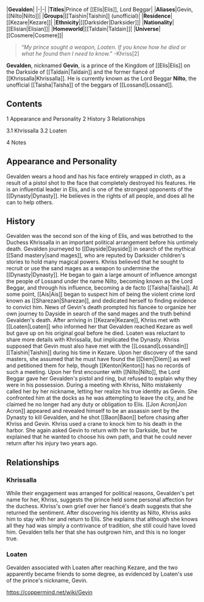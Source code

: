 |**Gevalden**|
|-|-|
|**Titles**|Prince of [[Elis\|Elis]], Lord Beggar|
|**Aliases**|Gevin, [[Nilto\|Nilto]]|
|**Groups**|[[Taishin\|Taishin]] (unofficial)|
|**Residence**|[[Kezare\|Kezare]]|
|**Ethnicity**|[[Darksider\|Darksider]]|
|**Nationality**|[[Elisian\|Elisian]]|
|**Homeworld**|[[Taldain\|Taldain]]|
|**Universe**|[[Cosmere\|Cosmere]]|

>“*My prince sought a weapon, Loaten. If you know how he died or what he found then I need to know.*”
\-Khriss[2]


**Gevalden**, nicknamed **Gevin**, is a prince of the Kingdom of [[Elis\|Elis]] on the Darkside of [[Taldain\|Taldain]] and the former fiancé of [[Khrissalla\|Khrissalla]]. He is currently known as the Lord Beggar **Nilto**, the unofficial [[Taisha\|Taisha]] of the beggars of [[Lossand\|Lossand]].

## Contents

1 Appearance and Personality
2 History
3 Relationships

3.1 Khrissalla
3.2 Loaten


4 Notes


## Appearance and Personality
Gevalden wears a hood and has his face entirely wrapped in cloth, as a result of a pistol shot to the face that completely destroyed his features.
He is an influential leader in Elis, and is one of the strongest opponents of the [[Dynasty\|Dynasty]]. He believes in the rights of all people, and does all he can to help others.

## History
Gevalden was the second son of the king of Elis, and was betrothed to the Duchess Khrissalla in an important political arrangement before his untimely death. Gevalden journeyed to [[Dayside\|Dayside]] in search of the mythical [[Sand mastery\|sand mages]], who are reputed by Darksider children's stories to hold many magical powers. Khriss believed that he sought to recruit or use the sand mages as a weapon to undermine the [[Dynasty\|Dynasty]].
He began to gain a large amount of influence amongst the people of Lossand under the name Nilto, becoming known as the Lord Beggar, and through his influence, becoming a de facto [[Taisha\|Taisha]]. At some point, [[Ais\|Ais]] began to suspect him of being the violent crime lord known as [[Sharezan\|Sharezan]], and dedicated herself to finding evidence to convict him.
News of Gevin's death prompted his fiancée to organize her own journey to Dayside in search of the sand mages and the truth behind Gevalden's death. After arriving in [[Kezare\|Kezare]], Khriss met with [[Loaten\|Loaten]] who informed her that Gevalden reached Kezare as well but gave up on his original goal before he died. Loaten was reluctant to share more details with Khrissalla, but implicated the Dynasty. Khriss supposed that Gevin must also have met with the [[Lossand\|Lossandin]] [[Taishin\|Taishin]] during his time in Kezare. Upon her discovery of the sand masters, she assumed that he must have found the [[Diem\|Diem]] as well and petitioned them for help, though [[Kenton\|Kenton]] has no records of such a meeting. Upon her first encounter with [[Nilto\|Nilto]], the Lord Beggar gave her Gevalden's pistol and ring, but refused to explain why they were in his possession.
During a meeting with Khriss, Nilto mistakenly called her by her nickname, letting her realize his true identity as Gevin. She confronted him at the docks as he was attempting to leave the city, and he claimed he no longer had any duty or obligation to Elis. [[Jon Acron\|Jon Acron]] appeared and revealed himself to be an assassin sent by the Dynasty to kill Gevalden, and he shot [[Baon\|Baon]] before chasing after Khriss and Gevin. Khriss used a crane to knock him to his death in the harbor. She again asked Gevin to return with her to Darkside, but he explained that he wanted to choose his own path, and that he could never return after his injury two years ago.

## Relationships
### Khrissalla
While their engagement was arranged for political reasons, Gevalden's pet name for her, Khriss, suggests the prince held some personal affection for the duchess. Khriss's own grief over her fiancé's death suggests that she returned the sentiment. After discovering his identity as Nilto, Khriss asks him to stay with her and return to Elis. She explains that although she knows all they had was simply a contrivance of tradition, she still could have loved him. Gevalden tells her that she has outgrown him, and this is no longer true.

### Loaten
Gevalden associated with Loaten after reaching Kezare, and the two apparently became friends to some degree, as evidenced by Loaten's use of the prince's nickname, Gevin.



https://coppermind.net/wiki/Gevin